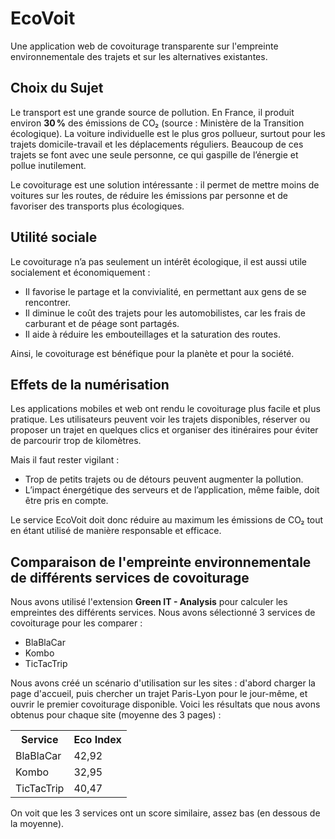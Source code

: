 <!-- EcoVoit -->
<h1>EcoVoit</h1>
<p>Une application web de covoiturage transparente sur l'empreinte environnementale des trajets et sur les alternatives existantes.</p>

<h2>Choix du Sujet</h2>
<p>
Le transport est une grande source de pollution. En France, il produit environ <strong>30 %</strong> des émissions de CO₂ (source : Ministère de la Transition écologique). La voiture individuelle est le plus gros pollueur, surtout pour les trajets domicile-travail et les déplacements réguliers. Beaucoup de ces trajets se font avec une seule personne, ce qui gaspille de l’énergie et pollue inutilement.
</p>
<p>
Le covoiturage est une solution intéressante : il permet de mettre moins de voitures sur les routes, de réduire les émissions par personne et de favoriser des transports plus écologiques.
</p>

<h2>Utilité sociale</h2>
<p>Le covoiturage n’a pas seulement un intérêt écologique, il est aussi utile socialement et économiquement :</p>
<ul>
  <li>Il favorise le partage et la convivialité, en permettant aux gens de se rencontrer.</li>
  <li>Il diminue le coût des trajets pour les automobilistes, car les frais de carburant et de péage sont partagés.</li>
  <li>Il aide à réduire les embouteillages et la saturation des routes.</li>
</ul>
<p>Ainsi, le covoiturage est bénéfique pour la planète et pour la société.</p>

<h2>Effets de la numérisation</h2>
<p>Les applications mobiles et web ont rendu le covoiturage plus facile et plus pratique. Les utilisateurs peuvent voir les trajets disponibles, réserver ou proposer un trajet en quelques clics et organiser des itinéraires pour éviter de parcourir trop de kilomètres.</p>
<p>Mais il faut rester vigilant :</p>
<ul>
  <li>Trop de petits trajets ou de détours peuvent augmenter la pollution.</li>
  <li>L’impact énergétique des serveurs et de l’application, même faible, doit être pris en compte.</li>
</ul>
<p>Le service EcoVoit doit donc réduire au maximum les émissions de CO₂ tout en étant utilisé de manière responsable et efficace.</p>

<h2>Comparaison de l'empreinte environnementale de différents services de covoiturage</h2>
<p>Nous avons utilisé l'extension <strong>Green IT - Analysis</strong> pour calculer les empreintes des différents services. Nous avons sélectionné 3 services de covoiturage pour les comparer :</p>
<ul>
  <li>BlaBlaCar</li>
  <li>Kombo</li>
  <li>TicTacTrip</li>
</ul>

<p>Nous avons créé un scénario d'utilisation sur les sites : d'abord charger la page d'accueil, puis chercher un trajet Paris-Lyon pour le jour-même, et ouvrir le premier covoiturage disponible. Voici les résultats que nous avons obtenus pour chaque site (moyenne des 3 pages) :</p>

<table>
  <tr>
    <th>Service</th>
    <th>Eco Index</th>
  </tr>
  <tr>
    <td>BlaBlaCar</td>
    <td>42,92</td>
  </tr>
  <tr>
    <td>Kombo</td>
    <td>32,95</td>
  </tr>
  <tr>
    <td>TicTacTrip</td>
    <td>40,47</td>
  </tr>
</table>

<p>On voit que les 3 services ont un score similaire, assez bas (en dessous de la moyenne).</p>

